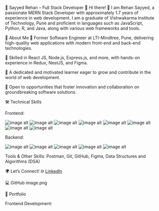 🌟 Sayyed Rehan – Full Stack Developer 🌟
Hi there! 👋 I am Rehan Sayyed, a passionate MERN Stack Developer with approximately 1.7 years of experience in web development. I am a graduate of Vishwakarma Institute of Technology, Pune and proficient in languages such as JavaScript, Python, R, and Java, along with various web frameworks and tools.

🌱 About Me
🚀 Former Software Engineer at LTI-Mindtree, Pune, delivering high-quality web applications with modern front-end and back-end technologies.

🔧 Skilled in React JS, Node.js, Express.js, and more, with hands-on experience in Redux, NestJS, and Figma.

📖 A dedicated and motivated learner eager to grow and contribute in the world of web development.

🌟 Open to opportunities that foster innovation and collaboration on groundbreaking software solutions.

🛠️ Technical Skills

Frontend:

![image alt](https://camo.githubusercontent.com/c5c51dbb4d2d7abdbe7b19b24bae9cfcaa99596b18430d7227206597b66ac474/68747470733a2f2f696d672e736869656c64732e696f2f62616467652f72656163742d3144413146323f7374796c653d666f722d7468652d6261646765266c6f676f3d7265616374266c6f676f436f6c6f723d7768697465)
![image alt](https://camo.githubusercontent.com/4f63c14ff988a6be4a63dcf63957c53c0d3bb57e83d20358da7c705a91be21bf/68747470733a2f2f696d672e736869656c64732e696f2f62616467652f72656163746e61746976652d3144413146323f7374796c653d666f722d7468652d6261646765266c6f676f3d7265616374266c6f676f436f6c6f723d7768697465)
![image alt](https://camo.githubusercontent.com/027515d175e80e6b3abab380e33beae8dee87b2839dd30441c8998e53ae15a9e/68747470733a2f2f696d672e736869656c64732e696f2f62616467652f4d55492d626c75653f7374796c653d666f722d7468652d6261646765266c6f676f3d6d7569266c6f676f436f6c6f723d7768697465)
![image alt](https://camo.githubusercontent.com/03a34d715475ab4b7136a0ee6586b08b254fe465c2d15a598b437d5b7b9c7ce9/68747470733a2f2f696d672e736869656c64732e696f2f62616467652f626f6f7473747261702d707572706c653f7374796c653d666f722d7468652d6261646765266c6f676f3d626f6f747374726170266c6f676f436f6c6f723d7768697465)
![image alt](https://camo.githubusercontent.com/879f091881ca131b1f0c373f56e330437968e400c8241a57f22ad0516235c195/68747470733a2f2f696d672e736869656c64732e696f2f62616467652f747970657363726970742d626c75653f7374796c653d666f722d7468652d6261646765266c6f676f3d74797065736372697074266c6f676f436f6c6f723d7768697465)
![image alt](https://camo.githubusercontent.com/383f67c3390d0f0b8064d3e02d397df967af2d15a0839849f498ca07ecf350c4/68747470733a2f2f696d672e736869656c64732e696f2f62616467652f6a6176617363726970742d79656c6c6f773f7374796c653d666f722d7468652d6261646765266c6f676f3d6a617661736372697074266c6f676f436f6c6f723d7768697465)
![image alt](https://camo.githubusercontent.com/12bb89ce83702eec8b2d2cad39e8ff1e701ab03e9c63e14a4c2544da05eeb94f/68747470733a2f2f696d672e736869656c64732e696f2f62616467652f48544d4c2d6533346332363f7374796c653d666f722d7468652d6261646765266c6f676f3d68746d6c35266c6f676f436f6c6f723d7768697465)
![image alt](https://camo.githubusercontent.com/66b28ebc642c4d69a46a5d831fa2573a6a8db26f31ff4c829e2ea8f14427993f/68747470733a2f2f696d672e736869656c64732e696f2f62616467652f4353532d3236346465343f7374796c653d666f722d7468652d6261646765266c6f676f3d63737333266c6f676f436f6c6f723d7768697465)



Backend:

![image alt](https://camo.githubusercontent.com/ba76a8fdc562b7445fa2d6072935438bf7c56878080104ca2f69922a21083b42/68747470733a2f2f696d672e736869656c64732e696f2f62616467652f6e6f64652e6a732d3032366530303f7374796c653d666f722d7468652d6261646765266c6f676f3d6e6f64652e6a73266c6f676f436f6c6f723d7768697465)
![image alt](https://camo.githubusercontent.com/8bc7c3df3d575fd1be004d0150458eb97ea47f01b7e8d8c0cb87cff0ad2db83a/68747470733a2f2f696d672e736869656c64732e696f2f62616467652f657870726573732d77686974653f7374796c653d666f722d7468652d6261646765266c6f676f3d65787072657373266c6f676f436f6c6f723d626c61636b)
![image alt](https://camo.githubusercontent.com/706fd11f0b64cc6c3df553012c6fa718cd33a23640724dbb0cdba2c8a29caefe/68747470733a2f2f696d672e736869656c64732e696f2f62616467652f6e6573746a732d6561323834353f7374796c653d666f722d7468652d6261646765266c6f676f3d6e6573746a73266c6f676f436f6c6f723d7768697465)
![image alt](https://camo.githubusercontent.com/a08fde4b3a8a9c03765fab0ac1967a2d0f87b9314c84f5027381b44a237f2917/68747470733a2f2f696d672e736869656c64732e696f2f62616467652f6d7973716c2d3345364539333f7374796c653d666f722d7468652d6261646765266c6f676f3d6d7973716c266c6f676f436f6c6f723d7768697465)
![image alt](https://camo.githubusercontent.com/75fb39aa776b8f2aba60915f5cccf27c2b58f5c00fdbfb5f8bf5619be6c6cb89/68747470733a2f2f696d672e736869656c64732e696f2f62616467652f6d6f6e676f64622d3030363834413f7374796c653d666f722d7468652d6261646765266c6f676f3d6d6f6e676f6462266c6f676f436f6c6f723d7768697465)

Tools & Other Skills:
Postman, Git, GitHub, Figma, Data Structures and Algorithms (DSA) 

🌍 Let’s Connect!
🌐 [LinkedIn](https://www.linkedin.com/in/rehan-sayyed-0682b220a/)


💻 GitHub
image.png

📂 Portfolio

Frontend Development:

